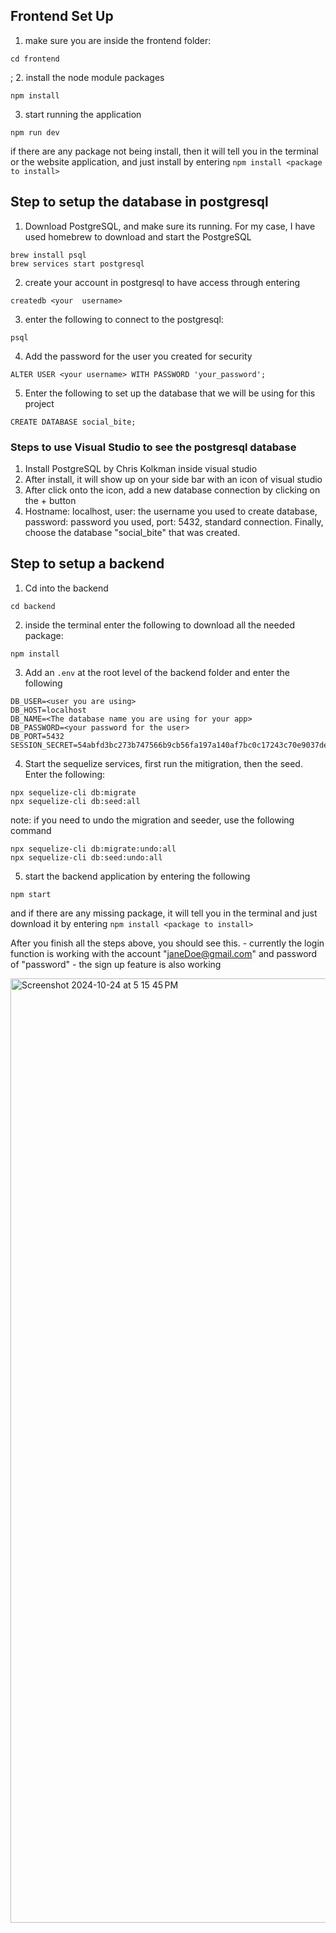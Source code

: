 ## Frontend Set Up

1. make sure you are inside the frontend folder:

```
cd frontend
```

; 2. install the node module packages

```
npm install
```

3. start running the application

```
npm run dev
```

if there are any package not being install, then it will tell you in the terminal or the website application, and just install by entering `npm install <package to install>`

## Step to setup the database in postgresql

1. Download PostgreSQL, and make sure its running. For my case, I have used homebrew to download and start the PostgreSQL

```
brew install psql
brew services start postgresql
```

2. create your account in postgresql to have access through entering

```
createdb <your  username>
```

3. enter the following to connect to the postgresql:

```
psql
```

4. Add the password for the user you created for security

```
ALTER USER <your username> WITH PASSWORD 'your_password';
```

5. Enter the following to set up the database that we will be using for this project

```
CREATE DATABASE social_bite;
```

### Steps to use Visual Studio to see the postgresql database

1. Install PostgreSQL by Chris Kolkman inside visual studio
2. After install, it will show up on your side bar with an icon of visual studio
3. After click onto the icon, add a new database connection by clicking on the + button
4. Hostname: localhost, user: the username you used to create database, password: password you used, port: 5432, standard connection. Finally, choose the database "social_bite" that was created.

## Step to setup a backend

1. Cd into the backend

```
cd backend
```

2. inside the terminal enter the following to download all the needed package:

```
npm install
```

3. Add an `.env` at the root level of the backend folder and enter the following

```
DB_USER=<user you are using>
DB_HOST=localhost
DB_NAME=<The database name you are using for your app>
DB_PASSWORD=<your password for the user>
DB_PORT=5432
SESSION_SECRET=54abfd3bc273b747566b9cb56fa197a140af7bc0c17243c70e9037def0e061e2b220df928112d61302e44d4912006e644cfb82c1942ab1f20a1939fd7fc0e467
```

4. Start the sequelize services, first run the mitigration, then the seed. Enter the following:

```
npx sequelize-cli db:migrate
npx sequelize-cli db:seed:all
```

note: if you need to undo the migration and seeder, use the following command

```
npx sequelize-cli db:migrate:undo:all
npx sequelize-cli db:seed:undo:all
```

5. start the backend application by entering the following

```
npm start
```

and if there are any missing package, it will tell you in the terminal and just download it by entering `npm install <package to install>`

After you finish all the steps above, you should see this. - currently the login function is working with the account
"janeDoe@gmail.com" and password of "password" - the sign up feature is also working

<img width="1511" alt="Screenshot 2024-10-24 at 5 15 45 PM" src="https://github.com/user-attachments/assets/ed1919b5-0e1a-41f6-9355-c3cdeba43ec7">
